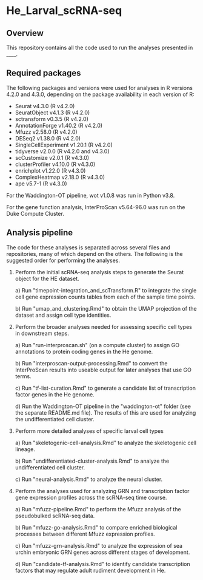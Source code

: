 # He_Larval_scRNA-seq

## Overview

This repository contains all the code used to run the analyses presented in ____.

## Required packages

The following packages and versions were used for analyses in R versions 4.2.0 and 4.3.0, depending on the package availability in each version of R:
- Seurat v4.3.0 (R v4.2.0)
- SeuratObject v4.1.3 (R v4.2.0)
- sctransform v0.3.5 (R v4.2.0)
- AnnotationForge v1.40.2 (R v4.2.0)
- Mfuzz v2.58.0 (R v4.2.0)
- DESeq2 v1.38.0 (R v4.2.0)
- SingleCellExperiment v1.20.1 (R v4.2.0)
- tidyverse v2.0.0 (R v4.2.0 and v4.3.0)
- scCustomize v2.0.1 (R v4.3.0)
- clusterProfiler v4.10.0 (R v4.3.0)
- enrichplot v1.22.0 (R v4.3.0)
- ComplexHeatmap v2.18.0 (R v4.3.0)
- ape v5.7-1 (R v4.3.0)

For the Waddington-OT pipeline, wot v1.0.8 was run in Python v3.8.

For the gene function analysis, InterProScan v5.64-96.0 was run on the Duke Compute Cluster.


## Analysis pipeline

The code for these analyses is separated across several files and repositories, many of which depend on the others. The following is the suggested order for performing the analyses.

1) Perform the initial scRNA-seq analysis steps to generate the Seurat object for the HE dataset.

    a) Run "timepoint-integration_and_scTransform.R" to integrate the single cell gene expression counts tables from each of the sample time points.
   
    b) Run "umap_and_clustering.Rmd" to obtain the UMAP projection of the dataset and assign cell type identities.

2) Perform the broader analyses needed for assessing specific cell types in downstream steps.

    a) Run "run-interproscan.sh" (on a compute cluster) to assign GO annotations to protein coding genes in the He genome.
   
    b) Run "interproscan-output-processing.Rmd" to convert the InterProScan results into useable output for later analyses that use GO terms.
   
    c) Run "tf-list-curation.Rmd" to generate a candidate list of transcription factor genes in the He genome.
   
    d) Run the Waddington-OT pipeline in the "waddington-ot" folder (see the separate README.md file). The results of this are used for analyzing the undifferentiated cell cluster.

3) Perform more detailed analyses of specific larval cell types

    a) Run "skeletogenic-cell-analysis.Rmd" to analyze the skeletogenic cell lineage.
   
    b) Run "undifferentiated-cluster-analysis.Rmd" to analyze the undifferentiated cell cluster.
   
    c) Run "neural-analysis.Rmd" to analyze the neural cluster.
   
4) Perform the analyses used for analyzing GRN and transcription factor gene expression profiles across the scRNA-seq time course.
   
    a) Run "mfuzz-pipeline.Rmd" to perform the Mfuzz analysis of the pseudobulked scRNA-seq data.
   
    b) Run "mfuzz-go-analysis.Rmd" to compare enriched biological processes between different Mfuzz expression profiles.
   
    c) Run "mfuzz-grn-analysis.Rmd" to analyze the expression of sea urchin embryonic GRN genes across different stages of development.
   
    d) Run "candidate-tf-analysis.Rmd" to identify candidate transcription factors that may regulate adult rudiment development in He.






